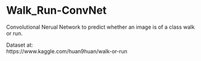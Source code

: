 # Walk_Run-ConvNet <br>

<p> Convolutional Nerual Network to predict whether an image is of a class walk or run. </p>
Dataset at:<br>
<a> https://www.kaggle.com/huan9huan/walk-or-run </a>
